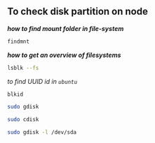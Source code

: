 ## To check disk partition on node


**_how to find mount folder in file-system_**

 ```bash
 findmnt
 ```
 
 _**how to get an overview of filesystems**_
 
 ```bash 
 lsblk --fs
 ```
 
_to find UUID id in `ubuntu`_

```bash 
blkid
```

```bash
sudo gdisk
```
```bash
sudo cdisk
```

```bash
sudo gdisk -l /dev/sda
```
